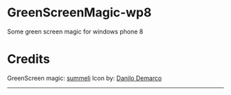 GreenScreenMagic-wp8
====================

Some green screen magic for windows phone 8

Credits
========
GreenScreen magic: [summeli]
Icon by: [Danilo Demarco]

-------
[Danilo Demarco]: http://www.danilodemarco.com/  "Danilo Demarco"
[summeli]: www.summeli.fi "Antti Pohjola"
